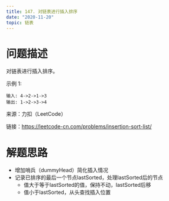 ```yaml
---
title: 147. 对链表进行插入排序
date: "2020-11-20"
topic: 链表
---
```


# 问题描述 

对链表进行插入排序。

示例 1:

```
输入: 4->2->1->3
输出: 1->2->3->4
```

来源：力扣（LeetCode）

链接：https://leetcode-cn.com/problems/insertion-sort-list/


# 解题思路

- 增加哨兵（dummyHead）简化插入情况
- 记录已排序的最后一个节点lastSorted，处理lastSorted后的节点
  - 值大于等于lastSorted的值，保持不动，lastSorted后移
  - 值小于lastSorted，从头查找插入位置



